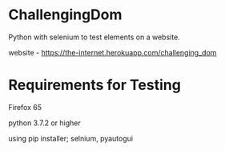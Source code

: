 # ChallengingDom
Python with selenium to test elements on a website.

website - https://the-internet.herokuapp.com/challenging_dom

# Requirements for Testing
Firefox 65

python 3.7.2 or higher

using pip installer; selnium, pyautogui
